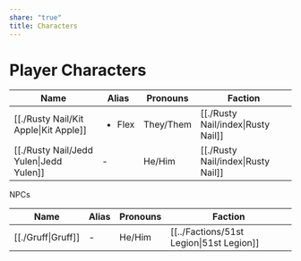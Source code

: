 ```yaml
---
share: "true"
title: Characters
---
```


# Player Characters

| Name                                                | Alias                  | Pronouns  | Faction                                             |
| --------------------------------------------------- | ---------------------- | --------- | --------------------------------------------------- |
| [[./Rusty Nail/Kit Apple\|Kit Apple]]   | <ul><li>Flex</li></ul> | They/Them | [[./Rusty Nail/index\|Rusty Nail]] |
| [[./Rusty Nail/Jedd Yulen\|Jedd Yulen]] | \-                     | He/Him    | [[./Rusty Nail/index\|Rusty Nail]] |



NPCs

| Name                           | Alias | Pronouns | Faction                                  |
| ------------------------------ | ----- | -------- | ---------------------------------------- |
| [[./Gruff\|Gruff]] | \-    | He/Him   | [[../Factions/51st Legion\|51st Legion]] |


